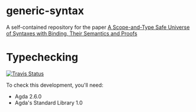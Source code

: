 # generic-syntax
A self-contained repository for the paper [A Scope-and-Type Safe Universe of Syntaxes with Binding, Their Semantics and Proofs](https://gallais.github.io/pdf/icfp18.pdf)

# Typechecking

[![Travis Status](https://api.travis-ci.org/gallais/generic-syntax.svg?branch=master)](https://travis-ci.org/gallais/generic-syntax)

To check this development, you'll need:
* Agda 2.6.0
* Agda's Standard Library 1.0
